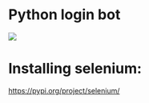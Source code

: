 # Python login bot
![](https://github.com/nu11secur1ty/Linux_Deployment_Administration_Hacks/blob/master/Python_bot_login/Python_logo_and_wordmark.svg.png)

# Installing selenium:
https://pypi.org/project/selenium/
